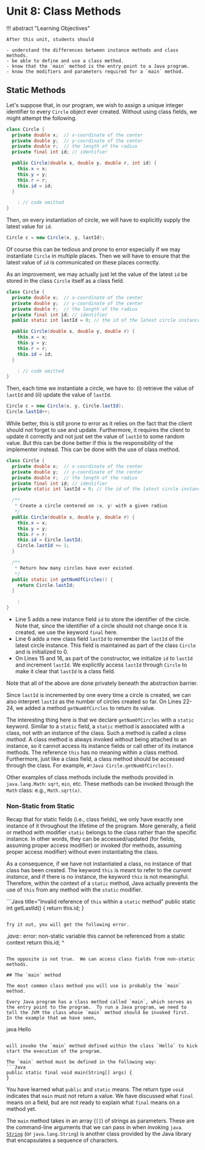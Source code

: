 # Unit 8: Class Methods

!!! abstract "Learning Objectives"

    After this unit, students should

    - understand the differences between instance methods and class methods.
    - be able to define and use a class method.
    - know that the `main` method is the entry point to a Java program.
    - know the modifiers and parameters required for a `main` method.

## Static Methods

Let's suppose that, in our program, we wish to assign a unique integer identifier to every `Circle` object ever created.  Without using class fields, we might attempt the following.

```Java title="Circle v0.4.1 (with ID)" hl_lines="5"
class Circle {
  private double x;  // x-coordinate of the center
  private double y;  // y-coordinate of the center
  private double r;  // the length of the radius
  private final int id; // identifier

  public Circle(double x, double y, double r, int id) {
    this.x = x;
    this.y = y;
    this.r = r;
    this.id = id;
  }

    : // code omitted
}
```

Then, on every instantiation of circle, we will have to explicitly supply the latest value for `id`.

```Java
Circle c = new Circle(x, y, lastId);
```

Of course this can be tedious and prone to error especially if we may instantiate `Circle` in multiple places.  Then we will have to ensure that the latest value of `id` is communicated on these places correctly.

As an improvement, we may actually just let the value of the latest `id` be stored in the class `Circle` itself as a class field.

```Java title="Circle v0.4.2 (with Static Fields)" hl_lines="6"
class Circle {
  private double x;  // x-coordinate of the center
  private double y;  // y-coordinate of the center
  private double r;  // the length of the radius
  private final int id; // identifier
  public static int lastId = 0; // the id of the latest circle instance

  public Circle(double x, double y, double r) {
    this.x = x;
    this.y = y;
    this.r = r;
    this.id = id;
  }

    : // code omitted
}
```

Then, each time we instantiate a circle, we have to: (i) retrieve the value of `lastId` and (ii) update the value of `lastId`.

```Java
Circle c = new Circle(x, y, Circle.lastId);
Circle.lastId++;
```

While better, this is still prone to error as it relies on the fact that the client should not forget to use and update.  Furthermore, it requires the client to update it correctly and not just set the value of `lastId` to some random value.  But this can be done better if this is the responsibility of the implementer instead.  This can be done with the use of class method.

```Java title="Circle v0.4.3 (with Static Fields and Methods)" hl_lines="5 6 15 16 22 23 24"
class Circle {
  private double x;  // x-coordinate of the center
  private double y;  // y-coordinate of the center
  private double r;  // the length of the radius
  private final int id; // identifier
  private static int lastId = 0; // the id of the latest circle instance

  /**
   * Create a circle centered on (x, y) with a given radius
   */
  public Circle(double x, double y, double r) {
    this.x = x;
    this.y = y;
    this.r = r;
    this.id = Circle.lastId;
    Circle.lastId += 1;
  }

  /**
   * Return how many circles have ever existed.
   */
  public static int getNumOfCircles() {
    return Circle.lastId;
  }

    :
}
```

- Line 5 adds a new instance field `id` to store the identifier of the circle.  Note that, since the identifier of a circle should not change once it is created, we use the keyword `final` here.
- Line 6 adds a new class field `lastId` to remember the `lastId` of the latest circle instance.  This field is maintained as part of the class `Circle` and is initialized to 0.
- On Lines 15 and 16, as part of the constructor, we initialize `id` to `lastId` and increment `lastId`.   We explicitly access `lastId` through `Circle` to make it clear that `lastId` is a class field.

Note that all of the above are done privately beneath the abstraction barrier.

Since `lastId` is incremented by one every time a circle is created, we can also interpret `lastId` as the number of circles created so far.  On Lines 22-24, we added a method `getNumOfCircles` to return its value.

The interesting thing here is that we declare `getNumOfCircles` with a `static` keyword.  Similar to a `static` field, a `static` method is associated with a class, not with an instance of the class.  Such a method is called a _class method_.  A class method is always invoked without being attached to an instance, so it cannot access its instance fields or call other of its instance methods.  The reference `this` has no meaning within a class method.  Furthermore, just like a class field, a class method should be accessed through the class.  For example, `#!Java Circle.getNumOfCircles()`.

Other examples of class methods include the methods provided in `java.lang.Math`: `sqrt`, `min`, etc.  These methods can be invoked through the `Math` class: e.g., `Math.sqrt(x)`.

### Non-Static from Static

Recap that for static fields (i.e., class fields), we only have exactly one instance of it throughout the lifetime of the program.  More generally, a field or method with modifier `static` belongs to the class rather than the specific instance.  In other words, they can be accessed/updated (for fields, assuming proper access modifier) or invoked (for methods, assuming proper access modifier) without even instantiating the class.

As a consequence, if we have not instantiated a class, no instance of that class has been created.  The keyword `this` is meant to refer to the _current instance_, and if there is no instance, the keyword `this` is not meaningful.  Therefore, within the context of a `static` method, Java actually prevents the use of `this` from any method with the `static` modifier.

```Java title="Invalid reference of `this` within a `static` method"
  public static int getLastId() {
    return this.id; 
  }
```

Try it out, you will get the following error.

```
_.java:_: error: non-static variable this cannot be referenced from a static context
  	return this.id;
               ^
```

The opposite is not true.  We can access class fields from non-static methods.

## The `main` method

The most common class method you will use is probably the `main` method.

Every Java program has a class method called `main`, which serves as the entry point to the program.  To run a Java program, we need to tell the JVM the class whose `main` method should be invoked first.  In the example that we have seen,
```
java Hello
```

will invoke the `main` method defined within the class `Hello` to kick start the execution of the program.

The `main` method must be defined in the following way:
```Java
public static final void main(String[] args) {
}
```

You have learned what `public` and `static` means.  The return type `void` indicates that `main` must not return a value.  We have discussed what `final` means on a field, but are not ready to explain what `final` means on a method yet.

The `main` method takes in an array (`[]`) of strings as parameters.  These are the command-line arguments that we can pass in when invoking `java`.  [`String`](https://docs.oracle.com/en/java/javase/21/docs/api/java.base/java/lang/String.html) (or `java.lang.String`) is another class provided by the Java library that encapsulates a sequence of characters.
